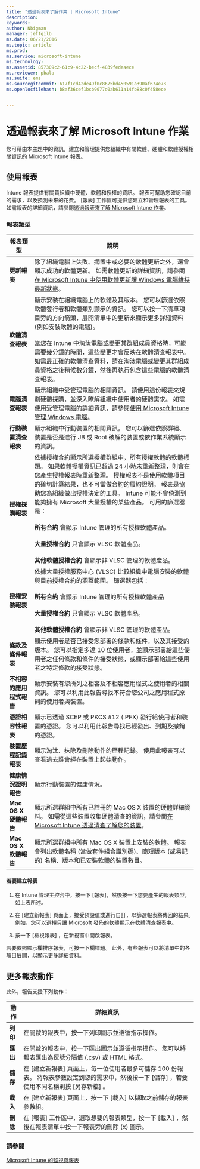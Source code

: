 ```yaml
---
title: "透過報表來了解作業 | Microsoft Intune"
description: 
keywords: 
author: Nbigman
manager: jeffgilb
ms.date: 06/21/2016
ms.topic: article
ms.prod: 
ms.service: microsoft-intune
ms.technology: 
ms.assetid: 857309c2-61c9-4c22-becf-4839fedeaece
ms.reviewer: pbala
ms.suite: ems
ms.sourcegitcommit: 617f1cd42de49f0c8675bd450591a390af674e73
ms.openlocfilehash: b8af36cef1bcb9077d0ab611a14fb88c0f458ece


---
```


# 透過報表來了解 Microsoft Intune 作業
您可藉由本主題中的資訊，建立和管理提供您組織中有關軟體、硬體和軟體授權相關資訊的 Microsoft Intune 報表。

## 使用報表
Intune 報表提供有關貴組織中硬體、軟體和授權的資訊。 報表可幫助您確認目前的需求，以及預測未來的花費。 [報表]  工作區可提供您建立和管理報表的工具。 如需報表的詳細資訊，請參閱[透過報表來了解 Microsoft Intune 作業](understand-microsoft-intune-operations-by-using-reports.md)。

### 報表類型

|報表類型|說明|
|---------------|---------------|
|**更新報表**|除了組織電腦上失敗、擱置中或必要的軟體更新之外，還會顯示成功的軟體更新。 如需軟體更新的詳細資訊，請參閱[在 Microsoft Intune 中使用軟體更新讓 Windows 電腦維持最新狀態](keep-windows-pcs-up-to-date-with-software-updates-in-microsoft-intune.md)。|
|**軟體清查報表**|顯示安裝在組織電腦上的軟體及其版本。 您可以篩選依照軟體發行者和軟體類別顯示的資訊。 您可以按一下清單項目旁的方向箭頭，展開清單中的更新來顯示更多詳細資料 (例如安裝軟體的電腦)。<br /><br />當您在 Intune 中淘汰電腦或變更其群組成員資格時，可能需要幾分鐘的時間，這些變更才會反映在軟體清查報表中。 如需最正確的軟體清查資料，請在淘汰電腦或變更其群組成員資格之後稍候數分鐘，然後再執行包含這些電腦的軟體清查報表。|
|**電腦清查報表**|顯示組織中受管理電腦的相關資訊。 請使用這份報表來規劃硬體採購，並深入瞭解組織中使用者的硬體需求。 如需使用受管理電腦的詳細資訊，請參閱[使用 Microsoft Intune 管理 Windows 電腦](manage-windows-pcs-with-microsoft-intune.md)。|
|**行動裝置清查報表**|顯示組織中行動裝置的相關資訊。 您可以篩選依照群組、裝置是否是進行 JB 或 Root 破解的裝置或依作業系統顯示的資訊。|
|**授權採購報表**|依據授權合約顯示所選授權群組中，所有授權軟體的軟體標題。 如果軟體授權資訊已超過 24 小時未重新整理，則會在您產生授權報表時重新整理。 授權報表不是使用軟體項目的確切計算結果，也不可當做合約的履約證明。 報表是協助您為組織做出授權決定的工具。 Intune 可能不會偵測到能夠擁有 Microsoft 大量授權的某些產品。 可用的篩選器是：<br /><br />**所有合約** 會顯示 Intune 管理的所有授權軟體產品。<br /><br />**大量授權合約** 只會顯示 VLSC 軟體產品。<br /><br />**其他軟體授權合約** 會顯示非 VLSC 管理的軟體產品。|
|**授權安裝報表**|依據大量授權服務中心 (VLSC) 比較組織中電腦安裝的軟體與目前授權合約的涵蓋範圍。 篩選器包括：<br /><br />**所有合約** 會顯示 Intune 管理的所有授權軟體產品<br /><br />**大量授權合約** 只會顯示 VLSC 軟體產品。<br /><br />**其他軟體授權合約** 會顯示非 VLSC 管理的軟體產品。|
|**條款及條件報表**|顯示使用者是否已接受您部署的條款和條件，以及其接受的版本。 您可以指定多達 10 位使用者，並顯示部署給這些使用者之任何條款和條件的接受狀態，或顯示部署給這些使用者之特定條款的接受狀態。|
|**不相容的應用程式報告**|顯示安裝有您所列之相容及不相容應用程式之使用者的相關資訊。 您可以利用此報告尋找不符合您公司之應用程式原則的使用者與裝置。|
|**憑證相容性報表**|顯示已透過 SCEP 或 PKCS #12 (.PFX) 發行給使用者和裝置的憑證。 您可以利用此報告尋找已經發出、到期及撤銷的憑證。|
|**裝置歷程記錄報表**|顯示淘汰、抹除及刪除動作的歷程記錄。 使用此報表可以查看過去誰曾經在裝置上起始動作。|
|**健康情況證明報告**|顯示行動裝置的健康情況。|
|**Mac OS X 硬體報告**|顯示所選群組中所有已註冊的 Mac OS X 裝置的硬體詳細資料。 如需從這些裝置收集硬體清查的資訊，請參閱[在 Microsoft Intune 透過清查了解您的裝置](understand-your-devices-with-inventory-in-microsoft-intune.md)。|
|**Mac OS X 軟體報告**|顯示所選群組中所有 Mac OS X 裝置上安裝的軟體。 報表會列出軟體名稱 (當做套件組合識別碼)、簡短版本 (或易記的) 名稱、版本和已安裝軟體的裝置數目。|

#### 若要建立報表

1.  在 Intune 管理主控台中，按一下 [報表]，然後按一下您要產生的報表類型，如上表所述。

2.  在 [建立新報表]  頁面上，接受預設值或進行自訂，以篩選報表將傳回的結果。 例如，您可以選擇只讓 Microsoft 發佈的軟體顯示在軟體清查報表中。

3.  按一下 [檢視報表]  ，在新視窗中開啟報表。

若要依照顯示欄排序報表，可按一下欄標題。 此外，有些報表可以將清單中的各項目展開，以顯示更多詳細資料。

## 更多報表動作
此外，報告支援下列動作：

|動作|詳細資訊|
|----------|--------------------|
|**列印**|在開啟的報表中，按一下列印圖示並遵循指示操作。|
|**匯出**|在開啟的報表中，按一下匯出圖示並遵循指示操作。 您可以將報表匯出為逗號分隔值 (.csv) 或 HTML 格式。|
|**儲存**|在 [建立新報表]  頁面上，每一位使用者最多可儲存 100 份報表。 將報表參數設定到您的需求中，然後按一下 [儲存] ，若要使用不同名稱則按 [另存新檔]  。|
|**載入**|在 [建立新報表]  頁面上，按一下 [載入]  以擷取之前儲存的報表參數組。|
|**刪除**|在 [報表]  工作區中，選取想要的報表類型，按一下 [載入] ，然後在報表清單中按一下報表旁的刪除 (x) 圖示。|

### 請參閱
[Microsoft Intune 的監視與報表](monitoring-and-reports-with-microsoft-intune.md)




<!--HONumber=Jul16_HO2-->


